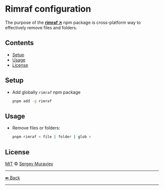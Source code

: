 # Rimraf configuration

The purpose of the **[rimraf ↗](https://www.npmjs.com/package/rimraf)** npm package is cross-platform way to effectively remove files and folders.

## Contents

- [Setup](#setup)
- [Usage](#usage)
- [License](#license)

## Setup

- Add globally `rimraf` npm package

  ```sh
  pnpm add -g rimraf
  ```

## Usage

- Remove files or folders:

  ```sh
  pnpm rimraf < file | folder | glob >
  ```

## License

[MIT](../../LICENSE) © [Sergey Muravjev](https://github.com/muravjev)

---

[⬅ Back](../../README.md)

---
